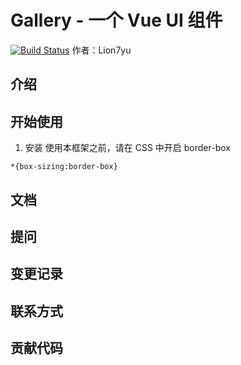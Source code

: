 # Gallery - 一个 Vue UI 组件
[![Build Status](https://travis-ci.com/Lion7yu/Gallery-Design.svg?branch=master)](https://travis-ci.com/Lion7yu/Gallery-Design)
作者：Lion7yu

## 介绍

## 开始使用
1. 安装
使用本框架之前，请在 CSS 中开启 border-box

```
*{box-sizing:border-box}
```
## 文档

## 提问

## 变更记录

## 联系方式

## 贡献代码
